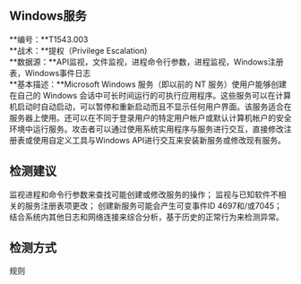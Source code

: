 ## Windows服务  
**编号：**T1543.003  
**战术：**提权（Privilege Escalation)  
**数据源：**API监视，文件监视，进程命令行参数，进程监视，Windows注册表，Windows事件日志  
**基本描述：**Microsoft Windows 服务（即以前的 NT 服务）使用户能够创建在自己的 Windows 会话中可长时间运行的可执行应用程序。这些服务可以在计算机启动时自动启动，可以暂停和重新启动而且不显示任何用户界面。该服务适合在服务器上使用。还可以在不同于登录用户的特定用户帐户或默认计算机帐户的安全环境中运行服务。攻击者可以通过使用系统实用程序与服务进行交互，直接修改注册表或使用自定义工具与Windows API进行交互来安装新服务或修改现有服务。  
## 检测建议  
监视进程和命令行参数来查找可能创建或修改服务的操作；
监视与已知软件不相关的服务注册表项更改；
创建新服务可能会产生可变事件ID 4697和/或7045；
结合系统内其他日志和网络连接来综合分析，基于历史的正常行为来检测异常。  
## 检测方式  
规则